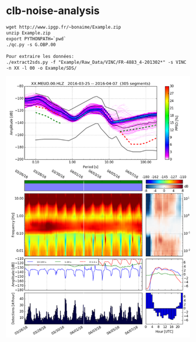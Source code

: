 

# clb-noise-analysis
``` code
wget http://www.ipgp.fr/~bonaime/Example.zip
unzip Example.zip
export PYTHONPATH=`pwd`
./qc.py -s G.OBP.00

Pour extraire les données:
./extract2sds.py -f "Example/Raw_Data/VINC/FR-4883_4-201302*" -s VINC -n XX -l 00 -o Example/SDS/

```

![image](doc/XX.MEUD.00.HLZ.png)
